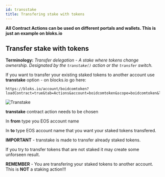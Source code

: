 ```yaml
---
id: transstake
title: Transfering stake with tokens
---
```


**All Contract Actions can be used on different portals and wallets. This is just an example on bloks.io**

## Transfer stake with tokens

**Terminology:** *Transfer delegation - A stake where tokens change ownership. Designated by the `transtake()`
action or the `transfer` switch.*

If you want to transfer your existing staked tokens to another account use **transtake** option - on blocks.io go here:
```
https://bloks.io/account/boidcomtoken?loadContract=true&tab=Actions&account=boidcomtoken&scope=boidcomtoken&limit=100&table=stakes&action=transtake
```
![Transtake](/img/transtake.png "Transfer Stake")

**transtake** contract action needs to be chosen

In **from** type you EOS account name

In **to** type EOS account name that you want your staked tokens transfered.

**IMPORTANT** - transtake is made to transfer already staked tokens.

If you try to transfer tokens that are not staked it may create some unforseen result. 

**REMEMBER** - You are transfering your staked tokens to another account. This is **NOT** a staking action!!!